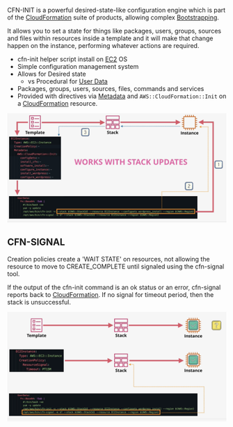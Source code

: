 CFN-INIT is a powerful desired-state-like configuration engine which is part of the [CloudFormation](CloudFormation.md) suite of products, allowing complex [Bootstrapping](../EC2/Bootstrapping.md).

It allows you to set a state for things like packages, users, groups, sources and files within resources inside a template and it will make that change happen on the instance, performing whatever actions are required.

- cfn-init helper script install on [EC2](../EC2/EC2.md) OS
- Simple configuration management system
- Allows for Desired state
	- vs Procedural for [User Data](../EC2/Bootstrapping.md#User%20Data)
- Packages, groups, users, sources, files, commands and services
- Provided with directives via [Metadata](../EC2/Metadata.md) and `AWS::CloudFormation::Init` on a [CloudFormation](CloudFormation.md) resource.

![Pasted image 20250313202712.png](_atts/Pasted%20image%2020250313202712.png)

## CFN-SIGNAL
Creation policies create a 'WAIT STATE' on resources, not allowing the resource to move to CREATE_COMPLETE until signaled using the cfn-signal tool.

If the output of the cfn-init command is an ok status or an error, cfn-signal reports back to [CloudFormation](CloudFormation.md). If no signal for timeout period, then the stack is unsuccessful.

![Pasted image 20250313203435.png](_atts/Pasted%20image%2020250313203435.png)
